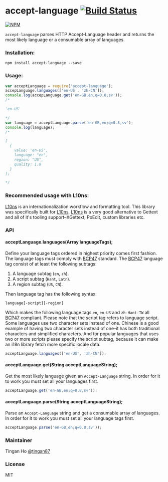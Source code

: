 accept-language [![Build Status](https://travis-ci.org/tinganho/node-accept-language.png)](https://travis-ci.org/tinganho/node-accept-language)
========================

[![NPM](https://nodei.co/npm/accept-language.png?downloads=true&stars=true)](https://nodei.co/npm/accept-language/)

`accept-language` parses HTTP Accept-Language header and returns the most likely language or a consumable array of languages.

### Installation:

```
npm install accept-language --save
```

### Usage:

```javascript
var acceptLanguage = require('accept-language');
accepLanguage.languages(['en-US', 'zh-CN']);
console.log(accepLanguage.get('en-GB,en;q=0.8,sv'));
/*

'en-US'

*/
var language = acceptLanguage.parse('en-GB,en;q=0.8,sv');
console.log(language);
/*

[
  {
    value: 'en-US',
    language: "en",
    region: "US",
    quality: 1.0
  }
];

*/
```
### Recommended usage with L10ns:
[L10ns][] is an internationalization workflow and formatting tool. This library was specifically built for [L10ns](http://l10ns.org). [L10ns][] is a very good alternative to Gettext and all of it's tooling support–XGettext, PoEdit, custom libraries etc.

### API
#### acceptLanguage.languages(Array languageTags);
Define your language tags ordered in highest priority comes first fashion. The language tags must comply with [BCP47][] standard. The [BCP47][] language tag consist of at least the following subtags:

1. A language subtag (`en`, `zh`).
3. A script subtag (`Hant`, `Latn`).
2. A region subtag (`US`, `CN`).

Then language tag has the following syntax:

```
language[-script][-region]
```

Which makes the following language tags `en`, `en-US` and `zh-Hant-TW` all [BCP47][] compliant. Please note that the script tag refers to language script. Some languages use two character sets instead of one. Chinese is a good example of having two character sets instead of one–it has both traditional characters and simplified characters. And for popular languages that uses two or more scripts please specify the script subtag, because it can make an i18n library fetch more specific locale data.

```javascript
acceptLanguage.languages(['en-US', 'zh-CN']);
```

#### acceptLanguage.get(String acceptLanguageString);
Get the most likely language given an `Accept-Language` string. In order for it to work you must set all your languages first.
```javascript
acceptLanguage.get('en-GB,en;q=0.8,sv'));
```

#### acceptLanguage.parse(String acceptLanguageString);
Parse an `Accept-Language` string and get a consumable array of languages. In order for it to work you must set all your language tags first.
```javascript
acceptLanguage.parse('en-GB,en;q=0.8,sv'));
```

### Maintainer

Tingan Ho [@tingan87][]

### License
MIT

[L10ns]: http://l10ns.org
[BCP47]: https://tools.ietf.org/html/bcp47
[@tingan87]: https://twitter.com/tingan87
